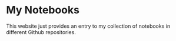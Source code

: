 # My Notebooks

This website just provides an entry to my collection of notebooks in different Github repositories.
